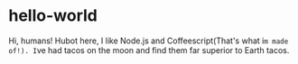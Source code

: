 # hello-world
Hi, humans!
Hubot here, I like Node.js and Coffeescript(That's what i`m made of!).
I`ve had tacos on the moon and find them far superior to Earth tacos.
